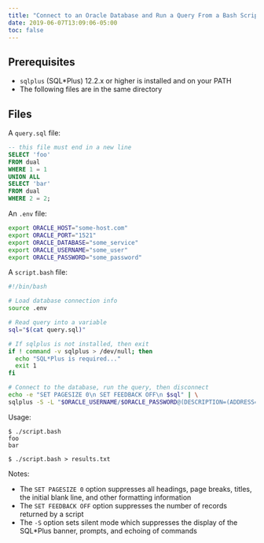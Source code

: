 ```yaml
---
title: "Connect to an Oracle Database and Run a Query From a Bash Script"
date: 2019-06-07T13:09:06-05:00
toc: false
---
```


## Prerequisites 

- `sqlplus` (SQL*Plus) 12.2.x or higher is installed and on your PATH
- The following files are in the same directory

## Files 

A `query.sql` file:
```sql
-- this file must end in a new line
SELECT 'foo'
FROM dual
WHERE 1 = 1
UNION ALL
SELECT 'bar'
FROM dual
WHERE 2 = 2;
```

An `.env` file:
```bash
export ORACLE_HOST="some-host.com"
export ORACLE_PORT="1521"
export ORACLE_DATABASE="some_service"
export ORACLE_USERNAME="some_user"
export ORACLE_PASSWORD="some_password"
```

A `script.bash` file:
```bash
#!/bin/bash

# Load database connection info
source .env 

# Read query into a variable
sql="$(cat query.sql)"

# If sqlplus is not installed, then exit
if ! command -v sqlplus > /dev/null; then 
  echo "SQL*Plus is required..."
  exit 1 
fi 

# Connect to the database, run the query, then disconnect
echo -e "SET PAGESIZE 0\n SET FEEDBACK OFF\n $sql" | \
sqlplus -S -L "$ORACLE_USERNAME/$ORACLE_PASSWORD@(DESCRIPTION=(ADDRESS=(PROTOCOL=TCP)(HOST=$ORACLE_HOST)(PORT=$ORACLE_PORT))(CONNECT_DATA=(SERVICE_NAME=$ORACLE_DATABASE)))"
```

Usage:
```
$ ./script.bash
foo
bar

$ ./script.bash > results.txt
```

Notes:

- The `SET PAGESIZE 0` option suppresses all headings, page breaks, titles, the initial blank line, and other formatting information
- The `SET FEEDBACK OFF` option suppresses the number of records returned by a script
- The `-S` option sets silent mode which suppresses the display of the SQL*Plus banner, prompts, and echoing of commands
